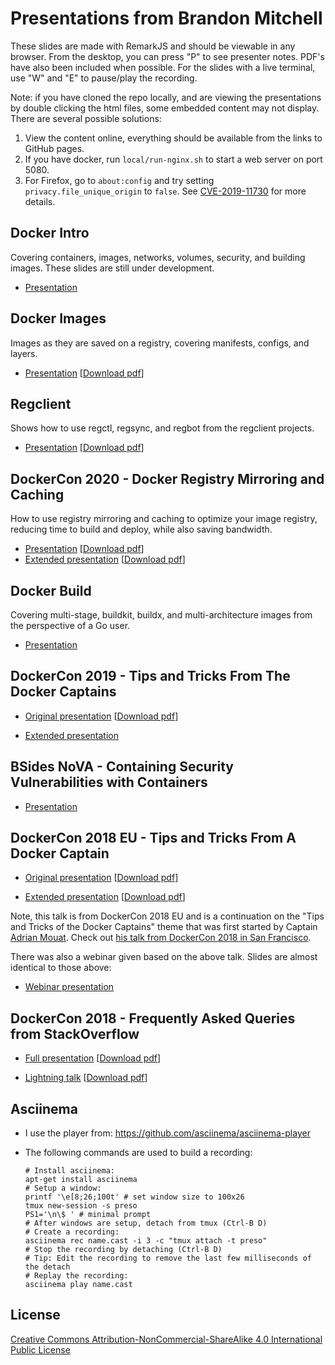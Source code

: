 # Presentations from Brandon Mitchell

These slides are made with RemarkJS and should be viewable in any browser. From
the desktop, you can press "P" to see presenter notes. PDF's have also been
included when possible. For the slides with a live terminal, use "W" and "E" to
pause/play the recording.

Note: if you have cloned the repo locally, and are viewing the presentations by double clicking the html files, some embedded content may not display. There are several possible solutions:

1. View the content online, everything should be available from the links to GitHub pages.
2. If you have docker, run `local/run-nginx.sh` to start a web server on port 5080.
3. For Firefox, go to `about:config` and try setting `privacy.file_unique_origin` to `false`.  See [CVE-2019-11730](https://www.mozilla.org/en-US/security/advisories/mfsa2019-21/#CVE-2019-11730) for more details.

## Docker Intro

Covering containers, images, networks, volumes, security, and building images.
These slides are still under development.

- [Presentation](https://sudo-bmitch.github.io/presentations/docker-intro/presentation.html)

## Docker Images

Images as they are saved on a registry, covering manifests, configs, and layers.

- [Presentation](https://sudo-bmitch.github.io/presentations/docker-images/presentation.html)
  [[Download pdf](https://sudo-bmitch.github.io/presentations/docker-images/presentation.pdf)]

## Regclient

Shows how to use regctl, regsync, and regbot from the regclient projects.

- [Presentation](https://sudo-bmitch.github.io/presentations/regclient/presentation.html)
  [[Download pdf](https://sudo-bmitch.github.io/presentations/regclient/presentation.pdf)]

## DockerCon 2020 - Docker Registry Mirroring and Caching

How to use registry mirroring and caching to optimize your image registry,
reducing time to build and deploy, while also saving bandwidth.

- [Presentation](https://sudo-bmitch.github.io/presentations/registry/presentation.html)
  [[Download pdf](https://sudo-bmitch.github.io/presentations/registry/presentation.pdf)]
- [Extended presentation](https://sudo-bmitch.github.io/presentations/registry/presentation-extended.html)
  [[Download pdf](https://sudo-bmitch.github.io/presentations/registry/presentation-extended.pdf)]

## Docker Build

Covering multi-stage, buildkit, buildx, and multi-architecture images from the
perspective of a Go user.

- [Presentation](https://sudo-bmitch.github.io/presentations/docker-build/presentation.html)

## DockerCon 2019 - Tips and Tricks From The Docker Captains

- [Original presentation](https://sudo-bmitch.github.io/presentations/dc2019/tips-and-tricks-of-the-captains.html)
  [[Download pdf](https://sudo-bmitch.github.io/presentations/dc2019/tips-and-tricks-of-the-captains.pdf)]

- [Extended presentation](https://sudo-bmitch.github.io/presentations/dc2019/tips-and-tricks-of-the-captains-extended.html)

## BSides NoVA - Containing Security Vulnerabilities with Containers

- [Presentation](https://sudo-bmitch.github.io/presentations/bsides-nova/presentation.html)

## DockerCon 2018 EU - Tips and Tricks From A Docker Captain

- [Original presentation](https://sudo-bmitch.github.io/presentations/dc2018eu/tips-and-tricks-of-the-captains.html)
  [[Download pdf](https://sudo-bmitch.github.io/presentations/dc2018eu/tips-and-tricks-of-the-captains.pdf)]

- [Extended presentation](https://sudo-bmitch.github.io/presentations/dc2018eu/tips-and-tricks-of-the-captains-extended.html)
  [[Download pdf](https://sudo-bmitch.github.io/presentations/dc2018eu/tips-and-tricks-of-the-captains-extended.pdf)]

Note, this talk is from DockerCon 2018 EU and is a continuation on the
"Tips and Tricks of the Docker Captains" theme that was first started by
Captain [Adrian Mouat](https://twitter.com/adrianmouat). Check out [his talk
from DockerCon 2018 in San Francisco](https://drive.google.com/file/d/1RBAl2PfTnn-IZWzQEoiISaXh4GQOpjxL/view).

There was also a webinar given based on the above talk. Slides are almost identical to those above:

- [Webinar presentation](https://sudo-bmitch.github.io/presentations-webinar-20181212/dc2018eu/tips-and-tricks-of-the-captains.html)

## DockerCon 2018 - Frequently Asked Queries from StackOverflow

- [Full presentation](https://sudo-bmitch.github.io/presentations/dc2018/faq-stackoverflow.html)
  [[Download pdf](https://sudo-bmitch.github.io/presentations/dc2018/faq-stackoverflow.pdf)]

- [Lightning talk](https://sudo-bmitch.github.io/presentations/dc2018/faq-stackoverflow-lightning.html)
  [[Download pdf](https://sudo-bmitch.github.io/presentations/dc2018/faq-stackoverflow-lightning.pdf)]

## Asciinema

- I use the player from: <https://github.com/asciinema/asciinema-player>
- The following commands are used to build a recording:

  ```shell
  # Install asciinema:
  apt-get install asciinema
  # Setup a window:
  printf '\e[8;26;100t' # set window size to 100x26
  tmux new-session -s preso
  PS1='\n\$ ' # minimal prompt
  # After windows are setup, detach from tmux (Ctrl-B D)
  # Create a recording:
  asciinema rec name.cast -i 3 -c "tmux attach -t preso"
  # Stop the recording by detaching (Ctrl-B D)
  # Tip: Edit the recording to remove the last few milliseconds of the detach
  # Replay the recording:
  asciinema play name.cast
  ```

## License

[Creative Commons Attribution-NonCommercial-ShareAlike 4.0 International Public
License](LICENSE)
